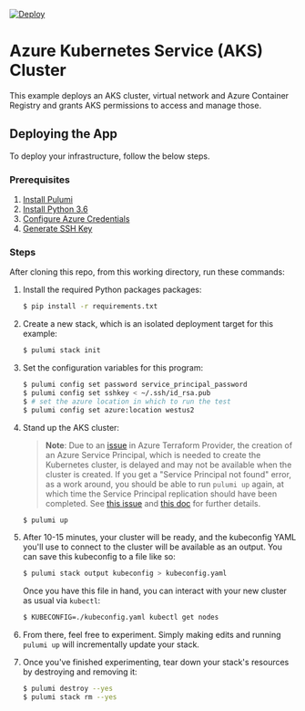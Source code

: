 [![Deploy](https://get.pulumi.com/new/button.svg)](https://app.pulumi.com/new)

# Azure Kubernetes Service (AKS) Cluster

This example deploys an AKS cluster, virtual network and Azure Container Registry and grants AKS permissions to access and manage those.

## Deploying the App

To deploy your infrastructure, follow the below steps.

### Prerequisites

1. [Install Pulumi](https://www.pulumi.com/docs/get-started/install/)
2. [Install Python 3.6](https://www.python.org/downloads/)
3. [Configure Azure Credentials](https://www.pulumi.com/docs/intro/cloud-providers/azure/setup/)
4. [Generate SSH Key](https://git-scm.com/book/en/v2/Git-on-the-Server-Generating-Your-SSH-Public-Key)

### Steps

After cloning this repo, from this working directory, run these commands:

1. Install the required Python packages packages:

    ```bash
    $ pip install -r requirements.txt
    ```

2. Create a new stack, which is an isolated deployment target for this example:

    ```bash
    $ pulumi stack init
    ```

3. Set the configuration variables for this program:

    ```bash
    $ pulumi config set password service_principal_password
    $ pulumi config set sshkey < ~/.ssh/id_rsa.pub
    $ # set the azure location in which to run the test
    $ pulumi config set azure:location westus2
    ```

4. Stand up the AKS cluster:

    > **Note**: Due to an [issue](https://github.com/terraform-providers/terraform-provider-azuread/issues/156) in Azure Terraform Provider, the
    > creation of an Azure Service Principal, which is needed to create the Kubernetes cluster, is delayed and may not
    > be available when the cluster is created.  If you get a "Service Principal not found" error, as a work around, you should be able to run `pulumi up`
    > again, at which time the Service Principal replication should have been completed. See [this issue](https://github.com/Azure/AKS/issues/1206) and
    > [this doc](https://docs.microsoft.com/en-us/azure/aks/troubleshooting#im-receiving-errors-that-my-service-principal-was-not-found-when-i-try-to-create-a-new-cluster-without-passing-in-an-existing-one)
    > for further details.

    ```bash
    $ pulumi up
    ```

5. After 10-15 minutes, your cluster will be ready, and the kubeconfig YAML you'll use to connect to the cluster will be available as an output. You can save this kubeconfig to a file like so:

    ```bash
    $ pulumi stack output kubeconfig > kubeconfig.yaml
    ```

    Once you have this file in hand, you can interact with your new cluster as usual via `kubectl`:

    ```bash
    $ KUBECONFIG=./kubeconfig.yaml kubectl get nodes
    ```
6. From there, feel free to experiment. Simply making edits and running `pulumi up` will incrementally update your stack.

7. Once you've finished experimenting, tear down your stack's resources by destroying and removing it:

    ```bash
    $ pulumi destroy --yes
    $ pulumi stack rm --yes
    ```
